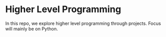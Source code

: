 # Higher Level Programming
In this repo, we explore higher level programming through projects. Focus will mainly be on Python.
